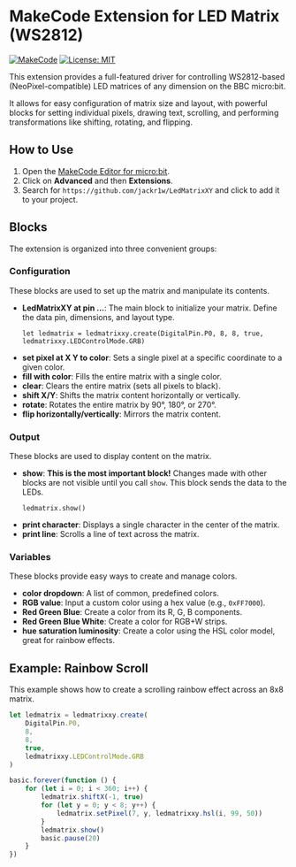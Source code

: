 # MakeCode Extension for LED Matrix (WS2812)

[![MakeCode](https://img.shields.io/badge/MakeCode-approved-green.svg)](https://makecode.microbit.org/)
[![License: MIT](https://img.shields.io/badge/License-MIT-blue.svg)](https://opensource.org/licenses/MIT)

This extension provides a full-featured driver for controlling WS2812-based (NeoPixel-compatible) LED matrices of any dimension on the BBC micro:bit.

It allows for easy configuration of matrix size and layout, with powerful blocks for setting individual pixels, drawing text, scrolling, and performing transformations like shifting, rotating, and flipping.

## How to Use

1.  Open the [MakeCode Editor for micro:bit](https://makecode.microbit.org/).
2.  Click on **Advanced** and then **Extensions**.
3.  Search for `https://github.com/jackr1w/LedMatrixXY` and click to add it to your project.

## Blocks

The extension is organized into three convenient groups:

### Configuration

These blocks are used to set up the matrix and manipulate its contents.

* **LedMatrixXY at pin ...**: The main block to initialize your matrix. Define the data pin, dimensions, and layout type.
    ```blocks
    let ledmatrix = ledmatrixxy.create(DigitalPin.P0, 8, 8, true, ledmatrixxy.LEDControlMode.GRB)
    ```
* **set pixel at X Y to color**: Sets a single pixel at a specific coordinate to a given color.
* **fill with color**: Fills the entire matrix with a single color.
* **clear**: Clears the entire matrix (sets all pixels to black).
* **shift X/Y**: Shifts the matrix content horizontally or vertically.
* **rotate**: Rotates the entire matrix by 90°, 180°, or 270°.
* **flip horizontally/vertically**: Mirrors the matrix content.

### Output

These blocks are used to display content on the matrix.

* **show**: **This is the most important block!** Changes made with other blocks are not visible until you call `show`. This block sends the data to the LEDs.
    ```blocks
    ledmatrix.show()
    ```
* **print character**: Displays a single character in the center of the matrix.
* **print line**: Scrolls a line of text across the matrix.

### Variables

These blocks provide easy ways to create and manage colors.

* **color dropdown**: A list of common, predefined colors.
* **RGB value**: Input a custom color using a hex value (e.g., `0xFF7000`).
* **Red Green Blue**: Create a color from its R, G, B components.
* **Red Green Blue White**: Create a color for RGB+W strips.
* **hue saturation luminosity**: Create a color using the HSL color model, great for rainbow effects.

## Example: Rainbow Scroll

This example shows how to create a scrolling rainbow effect across an 8x8 matrix.

```typescript
let ledmatrix = ledmatrixxy.create(
    DigitalPin.P0,
    8,
    8,
    true,
    ledmatrixxy.LEDControlMode.GRB
)

basic.forever(function () {
    for (let i = 0; i < 360; i++) {
        ledmatrix.shiftX(-1, true)
        for (let y = 0; y < 8; y++) {
            ledmatrix.setPixel(7, y, ledmatrixxy.hsl(i, 99, 50))
        }
        ledmatrix.show()
        basic.pause(20)
    }
})
